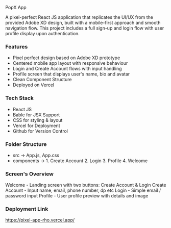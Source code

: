 PopX App

A pixel-perfect React JS application that replicates the UI/UX from the provided Adobe XD design, built with a mobile-first approach and smooth navigation flow. This project includes a full sign-up and login flow with user profile display upon authentication.

### Features 
- Pixel perfect design based on Adobe XD prototype
- Centered mobile app layout with responsive behaviour
- Login and Create Account flows with input handling
- Profile screen that displays user's name, bio and avatar
- Clean Component Structure
- Deployed on Vercel

### Tech Stack
- React JS
- Bable for JSX Support
- CSS for styling & layout
- Vercel for Deployment
- Github for Version Control

### Folder Structure
- src -> App.js, App.css
- components -> 1. Create Account
  2. Login
  3. Profile
  4. Welcome

### Screen's Overview
Welcome - Landing screen with two buttons: Create Account & Login
Create Account - Input name, email, phone number, dp etc
Login - Simple email / password input
Profile - User profile preview with details and image 

### Deployment Link 
https://pixel-app-rho.vercel.app/
